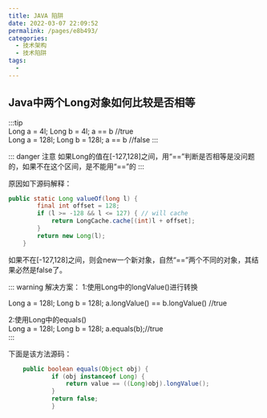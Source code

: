 ```yaml
---
title: JAVA 陷阱
date: 2022-03-07 22:09:52
permalink: /pages/e8b493/
categories: 
  - 技术架构
  - 技术陷阱
tags: 
  - 
---
```


##  Java中两个Long对象如何比较是否相等

:::tip  
Long a = 4l;
Long b = 4l;
a == b //true   
Long a = 128l;
Long b = 128l;
a == b //false
:::

::: danger 注意
如果Long的值在[-127,128]之间，用“==”判断是否相等是没问题的，如果不在这个区间，是不能用“==”的
:::

原因如下源码解释：

```java 
public static Long valueOf(long l) {
        final int offset = 128;
        if (l >= -128 && l <= 127) { // will cache
            return LongCache.cache[(int)l + offset];
        }
        return new Long(l);
    }
```
如果不在[-127,128]之间，则会new一个新对象，自然“==”两个不同的对象，其结果必然是false了。




::: warning 解决方案：
1:使用Long中的longValue()进行转换

Long a = 128l;
Long b = 128l;
a.longValue() == b.longValue() //true      

2:使用Long中的equals()   
Long a = 128l;
Long b = 128l;
a.equals(b);//true   
:::

下面是该方法源码：

```java  
    public boolean equals(Object obj) {
            if (obj instanceof Long) {
                return value == ((Long)obj).longValue();
            }
            return false;
            }
```